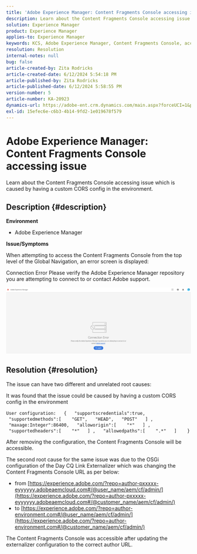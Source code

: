 ```yaml
---
title: 'Adobe Experience Manager: Content Fragments Console accessing issue'
description: Learn about the Content Fragments Console accessing issue.
solution: Experience Manager
product: Experience Manager
applies-to: Experience Manager
keywords: KCS, Adobe Experience Manager, Content Fragments Console, accessing issue.
resolution: Resolution
internal-notes: null
bug: false
article-created-by: Zita Rodricks
article-created-date: 6/12/2024 5:54:18 PM
article-published-by: Zita Rodricks
article-published-date: 6/12/2024 5:58:55 PM
version-number: 5
article-number: KA-20923
dynamics-url: https://adobe-ent.crm.dynamics.com/main.aspx?forceUCI=1&pagetype=entityrecord&etn=knowledgearticle&id=42d5f3c5-e428-ef11-840b-000d3a372703
exl-id: 15efec6e-c6b3-4b14-9fd2-1e019678f579
---
```

# Adobe Experience Manager: Content Fragments Console accessing issue


Learn about the Content Fragments Console accessing issue which is caused by having a custom CORS config in the environment.

## Description {#description}


<b>Environment</b>

- Adobe Experience Manager


<b>Issue/Symptoms</b>

When attempting to access the Content Fragments Console from the top level of the Global Navigation, an error screen is displayed:

Connection Error
 Please verify the Adobe Experience Manager repository you are attempting to connect to or contact Adobe support.



![](assets/___43d5f3c5-e428-ef11-840b-000d3a372703___.png)


## Resolution {#resolution}


The issue can have two different and unrelated root causes:

It was found that the issue could be caused by having a custom CORS config in the environment




```
User configuration:   {   "supportscredentials":true,   "supportedmethods":[    "GET",   "HEAD",   "POST"   ] ,   "maxage:Integer":86400,   "alloworigin":[    "*"   ] ,   "supportedheaders":[    "*"   ] ,   "allowedpaths":[    ".*"   ]    }
```


After removing the configuration, the Content Fragments Console will be accessible.

The second root cause for the same issue was due to the OSGi configuration of the Day CQ Link Externalizer which was changing the Content Fragments Console URL as per below:

- from [https://experience.adobe.com/?repo=author-pxxxxx-eyyyyyy.adobeaemcloud.com#/@user_name/aem/cf/admin/](https://experience.adobe.com/?repo=author-pxxxxx-eyyyyyy.adobeaemcloud.com#/@customer_name/aem/cf/admin/)
- to [https://experience.adobe.com/?repo=author-environment.com#/@user_name/aem/cf/admin/](https://experience.adobe.com/?repo=author-environment.com#/@customer_name/aem/cf/admin/)


The Content Fragments Console was accessible after updating the externalizer configuration to the correct author URL.
